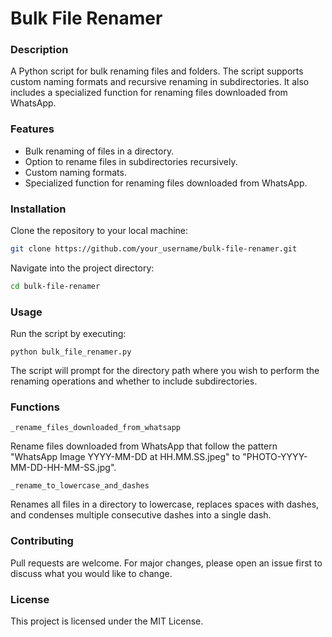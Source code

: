 # Bulk File Renamer

### Description

A Python script for bulk renaming files and folders. The script supports custom naming formats and recursive renaming in subdirectories. It also includes a specialized function for renaming files downloaded from WhatsApp.

### Features

* Bulk renaming of files in a directory.
* Option to rename files in subdirectories recursively.
* Custom naming formats.
* Specialized function for renaming files downloaded from WhatsApp.

### Installation

Clone the repository to your local machine:

```bash
git clone https://github.com/your_username/bulk-file-renamer.git
```

Navigate into the project directory:

```bash
cd bulk-file-renamer
```

### Usage

Run the script by executing:

```
python bulk_file_renamer.py
```

The script will prompt for the directory path where you wish to perform the renaming operations and whether to include subdirectories.

### Functions

```
_rename_files_downloaded_from_whatsapp
```

Rename files downloaded from WhatsApp that follow the pattern "WhatsApp Image YYYY-MM-DD at HH.MM.SS.jpeg" to "PHOTO-YYYY-MM-DD-HH-MM-SS.jpg".

```
_rename_to_lowercase_and_dashes
```

Renames all files in a directory to lowercase, replaces spaces with dashes, and condenses multiple consecutive dashes into a single dash.

### Contributing

Pull requests are welcome. For major changes, please open an issue first to discuss what you would like to change.

### License

This project is licensed under the MIT License.